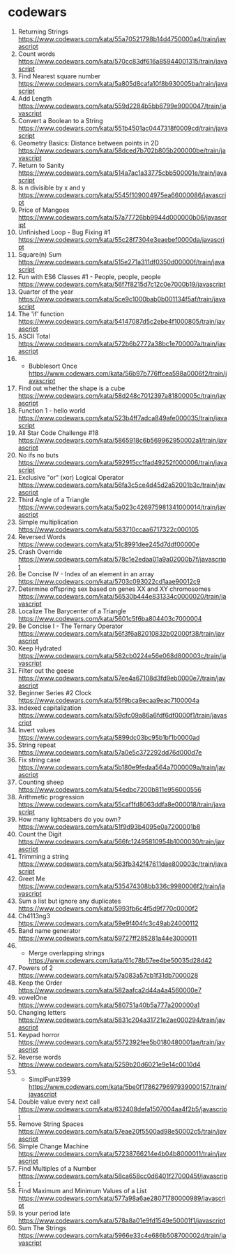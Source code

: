 # codewars
1. Returning Strings https://www.codewars.com/kata/55a70521798b14d4750000a4/train/javascript
2. Count words https://www.codewars.com/kata/570cc83df616a85944001315/train/javascript
3. Find Nearest square number https://www.codewars.com/kata/5a805d8cafa10f8b930005ba/train/javascript
4. Add Length https://www.codewars.com/kata/559d2284b5bb6799e9000047/train/javascript
5. Convert a Boolean to a String https://www.codewars.com/kata/551b4501ac0447318f0009cd/train/javascript
6.  Geometry Basics: Distance between points in 2D https://www.codewars.com/kata/58dced7b702b805b200000be/train/javascript
7. Return to Sanity https://www.codewars.com/kata/514a7ac1a33775cbb500001e/train/javascript
8. Is n divisible by x and y https://www.codewars.com/kata/5545f109004975ea66000086/javascript
9. Price of Mangoes https://www.codewars.com/kata/57a77726bb9944d000000b06/javascript
10. Unfinished Loop - Bug Fixing #1 https://www.codewars.com/kata/55c28f7304e3eaebef0000da/javascript
11. Square(n) Sum https://www.codewars.com/kata/515e271a311df0350d00000f/train/javascript
12. Fun with ES6 Classes #1 - People, people, people https://www.codewars.com/kata/56f7f8215d7c12c0e7000b19/javascript
13. Quarter of the year https://www.codewars.com/kata/5ce9c1000bab0b001134f5af/train/javascript
14. The 'if' function https://www.codewars.com/kata/54147087d5c2ebe4f1000805/train/javascript
15. ASCII Total https://www.codewars.com/kata/572b6b2772a38bc1e700007a/train/javascript
16. - Bubblesort Once https://www.codewars.com/kata/56b97b776ffcea598a0006f2/train/javascript
17. Find out whether the shape is a cube https://www.codewars.com/kata/58d248c7012397a81800005c/train/javascript
18. Function 1 - hello world https://www.codewars.com/kata/523b4ff7adca849afe000035/train/javascript
19. All Star Code Challenge #18 https://www.codewars.com/kata/5865918c6b569962950002a1/train/javascript
20. No ifs no buts https://www.codewars.com/kata/592915cc1fad49252f000006/train/javascript
21. Exclusive "or" (xor) Logical Operator https://www.codewars.com/kata/56fa3c5ce4d45d2a52001b3c/train/javascript
22. Third Angle of a Triangle https://www.codewars.com/kata/5a023c426975981341000014/train/javascript
23. Simple multiplication https://www.codewars.com/kata/583710ccaa6717322c000105
24. Reversed Words https://www.codewars.com/kata/51c8991dee245d7ddf00000e
25. Crash Override https://www.codewars.com/kata/578c1e2edaa01a9a02000b7f/javascript
26. Be Concise IV - Index of an element in an array https://www.codewars.com/kata/5703c093022cd1aae90012c9
27. Determine offspring sex based on genes XX and XY chromosomes https://www.codewars.com/kata/56530b444e831334c0000020/train/javascript
28. Localize The Barycenter of a Triangle https://www.codewars.com/kata/5601c5f6ba804403c7000004
29. Be Concise I - The Ternary Operator https://www.codewars.com/kata/56f3f6a82010832b02000f38/train/javascript
30. Keep Hydrated https://www.codewars.com/kata/582cb0224e56e068d800003c/train/javascript
31. Filter out the geese https://www.codewars.com/kata/57ee4a67108d3fd9eb0000e7/train/javascript
32. Beginner Series #2 Clock https://www.codewars.com/kata/55f9bca8ecaa9eac7100004a
33. Indexed capitalization https://www.codewars.com/kata/59cfc09a86a6fdf6df0000f1/train/javascript
34. Invert values https://www.codewars.com/kata/5899dc03bc95b1bf1b0000ad
35. String repeat https://www.codewars.com/kata/57a0e5c372292dd76d000d7e
36. Fix string case https://www.codewars.com/kata/5b180e9fedaa564a7000009a/train/javascript
37. Counting sheep https://www.codewars.com/kata/54edbc7200b811e956000556 
38. Arithmetic progression https://www.codewars.com/kata/55caf1fd8063ddfa8e000018/train/javascript
39. How many lightsabers do you own? https://www.codewars.com/kata/51f9d93b4095e0a7200001b8
40. Count the Digit https://www.codewars.com/kata/566fc12495810954b1000030/train/javascript
41. Trimming a string https://www.codewars.com/kata/563fb342f47611dae800003c/train/javascript
42. Greet Me https://www.codewars.com/kata/535474308bb336c9980006f2/train/javascript
43. Sum a list but ignore any duplicates https://www.codewars.com/kata/5993fb6c4f5d9f770c0000f2
44. Ch4113ng3 https://www.codewars.com/kata/59e9f404fc3c49ab24000112
45. Band name generator https://www.codewars.com/kata/59727ff285281a44e3000011
46. - Merge overlapping strings https://www.codewars.com/kata/61c78b57ee4be50035d28d42
47. Powers of 2 https://www.codewars.com/kata/57a083a57cb1f31db7000028
48. Keep the Order https://www.codewars.com/kata/582aafca2d44a4a4560000e7
49. vowelOne https://www.codewars.com/kata/580751a40b5a777a200000a1
50. Changing letters https://www.codewars.com/kata/5831c204a31721e2ae000294/train/javascript
51. Keypad horror https://www.codewars.com/kata/5572392fee5b0180480001ae/train/javascript
52. Reverse words https://www.codewars.com/kata/5259b20d6021e9e14c0010d4
53. - SimplFun#399 https://www.codewars.com/kata/5be0f1786279697939000157/train/javascript
54. Double value every next call https://www.codewars.com/kata/632408defa1507004aa4f2b5/javascript
55. Remove String Spaces https://www.codewars.com/kata/57eae20f5500ad98e50002c5/train/javascript
56. Simple Change Machine https://www.codewars.com/kata/57238766214e4b04b8000011/train/javascript
57. Find Multiples of a Number https://www.codewars.com/kata/58ca658cc0d6401f2700045f/javascript
58. Find Maximum and Minimum Values of a List https://www.codewars.com/kata/577a98a6ae28071780000989/javascript
59. Is your period late https://www.codewars.com/kata/578a8a01e9fd1549e50001f1/javascript
60. Sum The Strings https://www.codewars.com/kata/5966e33c4e686b508700002d/train/javascript



